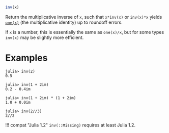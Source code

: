 ```julia
inv(x)
```

Return the multiplicative inverse of `x`, such that `x*inv(x)` or `inv(x)*x` yields [`one(x)`](@ref) (the multiplicative identity) up to roundoff errors.

If `x` is a number, this is essentially the same as `one(x)/x`, but for some types `inv(x)` may be slightly more efficient.

# Examples

```jldoctest
julia> inv(2)
0.5

julia> inv(1 + 2im)
0.2 - 0.4im

julia> inv(1 + 2im) * (1 + 2im)
1.0 + 0.0im

julia> inv(2//3)
3//2
```

!!! compat "Julia 1.2"
    `inv(::Missing)` requires at least Julia 1.2.

